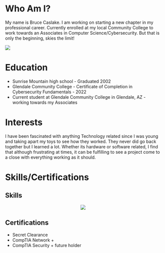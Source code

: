 # Who Am I?
My name is Bruce Caslake. I am working on starting a new chapter in my professional career. Currently enrolled at my local Community College to work towards an Associates in Computer Science/Cybersecurity. But that is only the beginning, skies the limit!

<p align="left">
   <a href="https://discordapp.com/users/1384265675064869087">
      <img src="https://skillicons.dev/icons?i=discord" />
   </a>
</p>

# Education
- Sunrise Mountain high school - Graduated 2002
- Glendale Community College - Certificate of Completion in Cybersecurity Fundamentals - 2022
- Current student at Glendale Community College in Glendale, AZ - working towards my Associates

# Interests
I have been fascinated with anything Technology related since I was young and taking apart my toys to see how they worked. They never did go back together but I learned a lot. Whether its hardware or software related, I find that although frustrating at times, it can be fulfilling to see a project come to a close with everything working as it should.

# Skills/Certifications
## Skills
<p align="center">
   <a href="https://skillicons.dev">
      <img src="https://skillicons.dev/icons?i=py,linux,windows,apple" />
   </a>
</p>

## Certifications
- Secret Clearance 
- CompTIA Network +
- CompTIA Security + future holder



<!---
Bruce-Caslake/Bruce-Caslake is a ✨ special ✨ repository because its `README.md` (this file) appears on your GitHub profile.
You can click the Preview link to take a look at your changes.
--->
